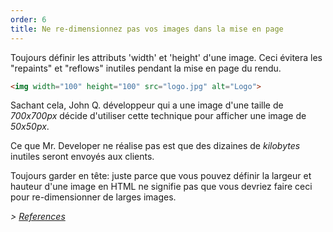 ```yaml
---
order: 6
title: Ne re-dimensionnez pas vos images dans la mise en page
---
```


Toujours définir les attributs 'width' et 'height' d'une image. Ceci évitera les "repaints" et "reflows" inutiles pendant la mise en page du rendu.

```html
<img width="100" height="100" src="logo.jpg" alt="Logo">
```

Sachant cela, John Q. développeur qui a une image d'une taille de *700x700px* décide d'utiliser cette technique pour afficher une image de *50x50px*.

Ce que Mr. Developer ne réalise pas est que des dizaines de *kilobytes* inutiles seront envoyés aux clients.

Toujours garder en tête: juste parce que vous pouvez définir la largeur et hauteur d'une image en HTML ne signifie pas que vous devriez faire ceci pour re-dimensionner de larges images.

*> [References](https://github.com/zenorocha/browser-diet/wiki/References#dont-rescale-images-in-markup)*